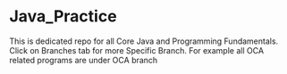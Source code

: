 # Java_Practice

This is dedicated repo for all Core Java and Programming Fundamentals. 
Click on Branches tab  for more Specific Branch. For example all OCA related programs are under OCA branch
